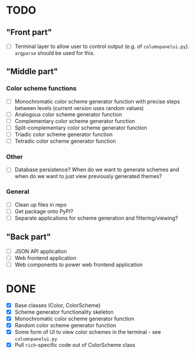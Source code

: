 # TODO

## "Front part"

- [ ] Terminal layer to allow user to control output (e.g. of `columnpanelui.py`). `argparse` should be used for this.

## "Middle part"

### Color scheme functions

- [ ] Monochromatic color scheme generator function with precise steps between levels (current version uses random values)
- [ ] Analogous color scheme generator function
- [ ] Complementary color scheme generator function
- [ ] Split-complementary color scheme generator function
- [ ] Triadic color scheme generator function
- [ ] Tetradic color scheme generator function

### Other

- [ ] Database persistence? When do we want to generate schemes and when do we want to just view previously generated themes?

### General

- [ ] Clean up files in repo
- [ ] Get package onto PyPI?
- [ ] Separate applications for scheme generation and filtering/viewing?

## "Back part"

- [ ] JSON API application
- [ ] Web frontend application
- [ ] Web components to power web frontend application

# DONE

- [x] Base classes (Color, ColorScheme)
- [x] Scheme generator functionality skeleton
- [x] Monochromatic color scheme generator function
- [x] Random color scheme generator function
- [x] Some form of UI to view color schemes in the terminal - see `columnpanelui.py`
- [x] Pull `rich`-specific code out of ColorScheme class
